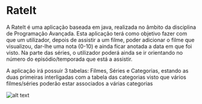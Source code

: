 # RateIt

A RateIt é uma aplicação baseada em java, realizada no âmbito da disciplina de Programação Avançada. Esta aplicação terá como objetivo fazer com que um utilizador, depois de assistir a um filme, poder adicionar o filme que visualizou, dar-lhe uma nota (0-10) e ainda ficar anotada a data em que foi visto. Na parte das séries, o utilizador poderá ainda se ir orientando no número do episódio/temporada que está a assistir. 

A aplicação irá possuir 3 tabelas: Filmes, Séries e Categorias, estando as duas primeiras interligadas com a tabela das categorias visto que vários filmes/séries poderão estar associados a várias categorias

![alt text](https://i.imgur.com/p9etLqd.png)
